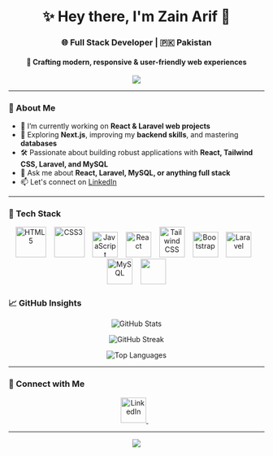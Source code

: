 <h1 align="center">✨ Hey there, I'm Zain Arif 👋</h1>
<h3 align="center">🌐 Full Stack Developer | 🇵🇰 Pakistan</h3>
<h4 align="center">🚀 Crafting modern, responsive & user-friendly web experiences</h4>

<p align="center">
  <img src="https://readme-typing-svg.herokuapp.com/?lines=React+Developer;Full+Stack+Engineer;Laravel+%26+MySQL+Enthusiast;Clean+UI+Advocate&center=true&width=500&height=45">
</p>

---

### 🌟 About Me

- 🔭 I’m currently working on **React & Laravel web projects**
- 🌱 Exploring **Next.js**, improving my **backend skills**, and mastering **databases**
- 🛠️ Passionate about building robust applications with **React, Tailwind CSS, Laravel, and MySQL**
- 💬 Ask me about **React, Laravel, MySQL, or anything full stack**
- 📫 Let's connect on [LinkedIn](https://linkedin.com/in/zain-arif-8a5302224)

---

### 🔧 Tech Stack

<p align="center">
  <img src="https://cdn.jsdelivr.net/gh/devicons/devicon/icons/html5/html5-plain-wordmark.svg" alt="HTML5" width="60" height="60"/> &nbsp;&nbsp;
  <img src="https://cdn.jsdelivr.net/gh/devicons/devicon/icons/css3/css3-original-wordmark.svg" alt="CSS3" width="60" height="60"/> &nbsp;&nbsp;
  <img src="https://cdn.jsdelivr.net/gh/devicons/devicon/icons/javascript/javascript-original.svg" alt="JavaScript" width="50" height="50"/> &nbsp;&nbsp;
  <img src="https://cdn.jsdelivr.net/gh/devicons/devicon/icons/react/react-original-wordmark.svg" alt="React" width="50" height="50"/> &nbsp;&nbsp;
  <img src="https://www.vectorlogo.zone/logos/tailwindcss/tailwindcss-icon.svg" alt="Tailwind CSS" width="50" height="60"/> &nbsp;&nbsp;
  <img src="https://cdn.jsdelivr.net/gh/devicons/devicon/icons/bootstrap/bootstrap-original-wordmark.svg" alt="Bootstrap" width="50" height="50"/> &nbsp;&nbsp;
  <img src="https://cdn.jsdelivr.net/gh/devicons/devicon/icons/laravel/laravel-original.svg" alt="Laravel" width="50" height="50"/> &nbsp;&nbsp;
  <img src="https://cdn.jsdelivr.net/gh/devicons/devicon/icons/mysql/mysql-original-wordmark.svg" alt="MySQL" width="50" height="50"/> &nbsp;&nbsp;
  <img src="https://cdn.jsdelivr.net/gh/devicons/devicon/icons/git/git-original.svg" width="50" height="50" />
</p>

### 📈 GitHub Insights

<p align="center">
  <img src="https://github-readme-stats.vercel.app/api?username=zain-arif2&show_icons=true&theme=tokyonight" alt="GitHub Stats" />
</p>
<p align="center">
  <img src="https://github-readme-streak-stats.herokuapp.com/?user=zain-arif2&theme=tokyonight" alt="GitHub Streak" />
</p>
<p align="center">
  <img src="https://github-readme-stats.vercel.app/api/top-langs/?username=zain-arif2&layout=compact&theme=tokyonight" alt="Top Languages" />
</p>

---

### 🤝 Connect with Me

<p align="center">
  <a href="https://linkedin.com/in/zain-arif-8a5302224" target="_blank">
    <img src="https://raw.githubusercontent.com/rahuldkjain/github-profile-readme-generator/master/src/images/icons/Social/linked-in-alt.svg" alt="LinkedIn" width="50" height="50"/>
  </a>
  &nbsp;&nbsp;
</p>

---

<p align="center">
  <img src="https://capsule-render.vercel.app/api?type=waving&color=0e75b6&height=100&section=footer"/>
</p>

